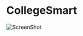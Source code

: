 # CollegeSmart
![ScreenShot](https://cloud.githubusercontent.com/assets/5976375/25299189/7956d684-26ca-11e7-8015-1b4f1dac9718.jpg)
